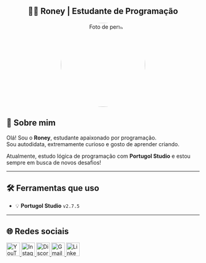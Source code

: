 <h2 align="center">👨‍💻 Roney | Estudante de Programação</h2>

<p align="center">
  <img src="perfil.gif" width="220" style="border-radius: 50%;" alt="Foto de perfil" />
</p>

## 📌 Sobre mim

Olá! Sou o **Roney**, estudante apaixonado por programação.  
Sou autodidata, extremamente curioso e gosto de aprender criando.

Atualmente, estudo lógica de programação com **Portugol Studio** e estou sempre em busca de novos desafios!

---

## 🛠️ Ferramentas que uso

- 💡 **Portugol Studio** `v2.7.5`  
---

## 🌐 Redes sociais

<div align="left">
  <a href="https://youtube.com" target="_blank">
    <img src="https://img.shields.io/static/v1?message=YouTube&logo=youtube&label=&color=FF0000&logoColor=white&labelColor=&style=for-the-badge" height="35" alt="YouTube logo" />
  </a>
  <a href="https://instagram.com" target="_blank">
    <img src="https://img.shields.io/static/v1?message=Instagram&logo=instagram&label=&color=E4405F&logoColor=white&labelColor=&style=for-the-badge" height="35" alt="Instagram logo" />
  </a>
  <a href="https://discord.com" target="_blank">
    <img src="https://img.shields.io/static/v1?message=Discord&logo=discord&label=&color=7289DA&logoColor=white&labelColor=&style=for-the-badge" height="35" alt="Discord logo" />
  </a>
  <a href="mailto:seuemail@gmail.com">
    <img src="https://img.shields.io/static/v1?message=Gmail&logo=gmail&label=&color=D14836&logoColor=white&labelColor=&style=for-the-badge" height="35" alt="Gmail logo" />
  </a>
  <a href="https://linkedin.com" target="_blank">
    <img src="https://img.shields.io/static/v1?message=LinkedIn&logo=linkedin&label=&color=0077B5&logoColor=white&labelColor=&style=for-the-badge" height="35" alt="LinkedIn logo" />
  </a>
</div>
